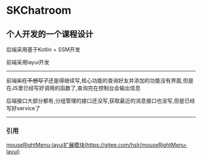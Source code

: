 # SKChatroom

## 个人开发的一个课程设计

后端采用基于Kotlin + SSM开发

前端采用layui开发

------

前端~~实在不想写了~~还是得继续写,核心功能的查询好友并添加的功能没有界面,但是在JS里已经写好调用的函数了,查询完在控制台会输出信息

后端接口大部分都有,分组管理的接口还没写,获取最近的消息接口也没写,但是已经写好service了


------

### 引用

[mouseRightMenu-layui扩展模块(https://gitee.com/hslr/mouseRightMenu-layui)](https://gitee.com/hslr/mouseRightMenu-layui)